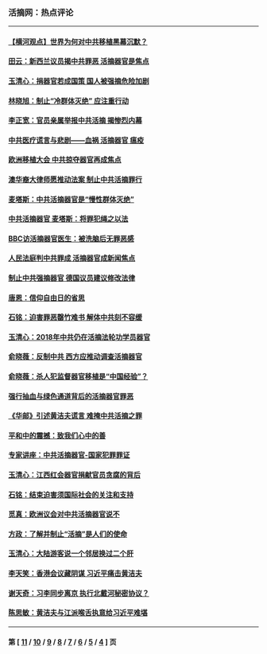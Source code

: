 ### 活摘网：热点评论
---
#### [【横河观点】世界为何对中共移植黑幕沉默？](../../pages/nf5879/n13244249.md?04160430) 
#### [田云：新西兰议员揭中共罪恶 活摘器官是焦点](../../pages/nf5879/n13070629.md?04160430) 
#### [玉清心：捐器官若成国策 国人被强摘危险加剧](../../pages/nf5879/n12802713.md?04160430) 
#### [林晓旭：制止“冷群体灭绝” 应注重行动](../../pages/nf5879/n12779736.md?04160430) 
#### [李正宽：官员亲属举报中共活摘 揭惨烈内幕](../../pages/nf5879/n12684490.md?04160430) 
#### [中共医疗谎言与悲剧——血祸 活摘器官 瘟疫](../../pages/nf5879/n12372103.md?04160430) 
#### [欧洲移植大会 中共掠夺器官再成焦点](../../pages/nf5879/n11538883.md?04160430) 
#### [澳华裔大律师愿推动法案 制止中共活摘罪行](../../pages/nf5879/n11377039.md?04160430) 
#### [麦塔斯：中共活摘器官是“慢性群体灭绝”](../../pages/nf5879/n11350529.md?04160430) 
#### [中共活摘器官 麦塔斯：将罪犯绳之以法](../../pages/nf5879/n11347973.md?04160430) 
#### [BBC访活摘器官医生：被洗脑后无罪恶感](../../pages/nf5879/n11335935.md?04160430) 
#### [人民法庭判中共罪成 活摘器官成新闻焦点](../../pages/nf5879/n11331578.md?04160430) 
#### [制止中共强摘器官 德国议员建议修改法律](../../pages/nf5879/n11249451.md?04160430) 
#### [唐恩：信仰自由日的省思](../../pages/nf5879/n11003525.md?04160430) 
#### [石铭：迫害罪恶罄竹难书  解体中共刻不容缓](../../pages/nf5879/n10942855.md?04160430) 
#### [玉清心：2018年中共仍在活摘法轮功学员器官](../../pages/nf5879/n10914646.md?04160430) 
#### [俞晓薇：反制中共 西方应推动调查活摘器官](../../pages/nf5879/n10794671.md?04160430) 
#### [俞晓薇：杀人犯监督器官移植是“中国经验”？](../../pages/nf5879/n10466427.md?04160430) 
#### [强行抽血与绿色通道背后的活摘器官罪恶](../../pages/nf5879/n10004708.md?04160430) 
#### [《华邮》引述黄洁夫谎言 难掩中共活摘之罪](../../pages/nf5879/n9642309.md?04160430) 
#### [平和中的震撼：致我们心中的善](../../pages/nf5879/n9021123.md?04160430) 
#### [专家讲座：中共活摘器官-国家犯罪罪证](../../pages/nf5879/n8828153.md?04160430) 
#### [玉清心：江西红会器官捐献官员贪腐的背后](../../pages/nf5879/n8522122.md?04160430) 
#### [石铭：结束迫害须国际社会的关注和支持](../../pages/nf5879/n8443497.md?04160430) 
#### [觅真：欧洲议会对中共活摘器官说不](../../pages/nf5879/n8337486.md?04160430) 
#### [方政：了解并制止“活摘”是人们的使命](../../pages/nf5879/n8329214.md?04160430) 
#### [玉清心：大陆游客说一个邻居换过二个肝](../../pages/nf5879/n8291404.md?04160430) 
#### [李天笑：香港会议藏阴谋 习近平痛击黄洁夫](../../pages/nf5879/n8241459.md?04160430) 
#### [谢天奇：习李同步离京 执行北戴河秘密协议？](../../pages/nf5879/n8230418.md?04160430) 
#### [陈思敏：黄洁夫与江派喉舌执意给习近平难堪](../../pages/nf5879/n8222166.md?04160430) 

---
#### 第 [ [11](./11.md?04160430) / [10](./10.md?04160430) / [9](./9.md?04160430) / [8](./8.md?04160430) / [7](./7.md?04160430) / [6](./6.md?04160430) / [5](./5.md?04160430) / [4](./4.md?04160430) ] 页
